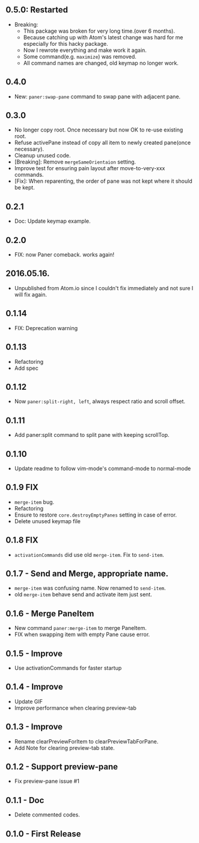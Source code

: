 ## 0.5.0: Restarted
- Breaking:
  - This package was broken for very long time.(over 6 months).
  - Because catching up with Atom's latest change was hard for me especially for this hacky package.
  - Now I rewrote everything and make work it again.
  - Some command(e.g. `maximize`) was removed.
  - All command names are changed, old keymap no longer work.

## 0.4.0
- New: `paner:swap-pane` command to swap pane with adjacent pane.

## 0.3.0
- No longer copy root. Once necessary but now OK to re-use existing root.
- Refuse activePane instead of copy all item to newly created pane(once necessary).
- Cleanup unused code.
- [Breaking]: Remove `mergeSameOrientaion` setting.
- Improve test for ensuring pain layout after move-to-very-xxx commands.
- [Fix]: When reparenting, the order of pane was not kept where it should be kept.

## 0.2.1
- Doc: Update keymap example.

## 0.2.0
- FIX: now Paner comeback. works again!

## 2016.05.16.
- Unpublished from Atom.io since I couldn't fix immediately and not sure I will fix again.

## 0.1.14
- FIX: Deprecation warning

## 0.1.13
- Refactoring
- Add spec

## 0.1.12
- Now `paner:split-right, left`, always respect ratio and scroll offset.

## 0.1.11
- Add paner:split command to split pane with keeping scrollTop.

## 0.1.10
- Update readme to follow vim-mode's command-mode to normal-mode

## 0.1.9 FIX
- `merge-item` bug.
- Refactoring
- Ensure to restore `core.destroyEmptyPanes` setting in case of error.
- Delete unused keymap file

## 0.1.8 FIX
- `activationCommands` did use old `merge-item`. Fix to `send-item`.

## 0.1.7 - Send and Merge, appropriate name.
- `merge-item` was confusing name. Now renamed to `send-item`.
- old `merge-item` behave send and activate item just sent.

## 0.1.6 - Merge PaneItem
- New command `paner:merge-item` to merge PaneItem.
- FIX when swapping item with empty Pane cause error.

## 0.1.5 - Improve
- Use activationCommands for faster startup

## 0.1.4 - Improve
* Update GIF
* Improve performance when clearing preview-tab

## 0.1.3 - Improve
* Rename clearPreviewForItem to clearPreviewTabForPane.
* Add Note for clearing preview-tab state.

## 0.1.2 - Support preview-pane
* Fix preview-pane issue #1

## 0.1.1 - Doc
* Delete commented codes.

## 0.1.0 - First Release
